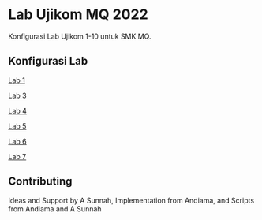 # Lab Ujikom MQ 2022

Konfigurasi Lab Ujikom 1-10 untuk SMK MQ.

## Konfigurasi Lab
[Lab 1](https://github.com/ujikomidn/Ujikom-IDN-2022/blob/main/Lab1.md)

[Lab 3](https://github.com/ujikomidn/Ujikom-IDN-2022/blob/main/Lab3.md)

[Lab 4](https://github.com/ujikomidn/Ujikom-IDN-2022/blob/main/Lab4.md)

[Lab 5](https://github.com/ujikomidn/Ujikom-IDN-2022/blob/main/Lab5.md)

[Lab 6](https://github.com/ujikomidn/Ujikom-IDN-2022/blob/main/Lab6.md)

[Lab 7](https://github.com/ujikomidn/Ujikom-IDN-2022/blob/main/Lab7.md)

## Contributing
Ideas and Support by A Sunnah, Implementation from Andiama, and Scripts from Andiama and A Sunnah
